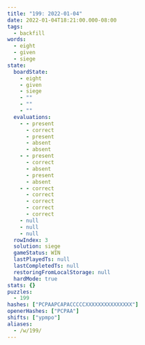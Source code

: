 ```yaml
---
title: "199: 2022-01-04"
date: 2022-01-04T18:21:00.000-08:00
tags:
  - backfill
words:
  - eight
  - given
  - siege
state:
  boardState:
    - eight
    - given
    - siege
    - ""
    - ""
    - ""
  evaluations:
    - - present
      - correct
      - present
      - absent
      - absent
    - - present
      - correct
      - absent
      - present
      - absent
    - - correct
      - correct
      - correct
      - correct
      - correct
    - null
    - null
    - null
  rowIndex: 3
  solution: siege
  gameStatus: WIN
  lastPlayedTs: null
  lastCompletedTs: null
  restoringFromLocalStorage: null
  hardMode: true
stats: {}
puzzles:
  - 199
hashes: ["PCPAAPCAPACCCCCXXXXXXXXXXXXXXX"]
openerHashes: ["PCPAA"]
shifts: ["ypmpo"]
aliases:
  - /w/199/
---
```

<!-- more -->
